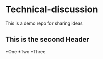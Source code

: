 # Technical-discussion
This is a demo repo for sharing ideas


## This is the second Header
*One
*Two
*Three
